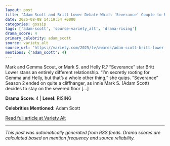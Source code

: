 ```yaml
---
layout: post
title: "Adam Scott and Britt Lower Debate Which ‘Severance’ Couple to Root For: Mark and Gemma Scout, or Mark S. and Helly R."
date: 2025-08-08 14:19:54 +0000
categories: gossip
tags: ['adam-scott', 'source-variety_alt', 'drama-rising']
drama_score: 4
primary_celebrity: adam_scott
source: variety_alt
source_url: "https://variety.com/2025/tv/awards/adam-scott-britt-lower-severance-couple-root-for-1236481770/"
mentions: {'adam_scott': 4}
---
```


Mark and Gemma Scout, or Mark S. and Helly R.? “Severance” star Britt Lower stans an entirely different relationship. “I’m secretly rooting for Gemma and Helly, but that’s a whole other thing,” she quips. “Severance” Season 2 ended on quite a cliffhanger, as innie Mark S. (Adam Scott) decides to stay on the severed floor […]

**Drama Score:** 4 | **Level:** RISING

**Celebrities Mentioned:** Adam Scott

[Read full article at Variety Alt](https://variety.com/2025/tv/awards/adam-scott-britt-lower-severance-couple-root-for-1236481770/)

---
*This post was automatically generated from RSS feeds. Drama scores are calculated based on mention frequency and source reliability.*
